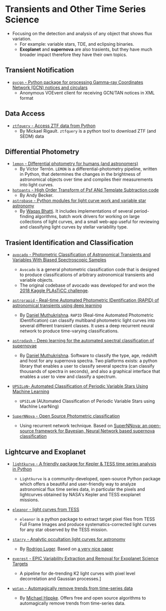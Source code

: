 # Transients and Other Time Series Science

* Focusing on the detection and analysis of any object that shows flux variation.
    - For example: variable stars, TDE, and eclipsing binaries.
    - **Exoplanet** and **supernova** are also trasients, but they have much broader impact therefore they have their own topics.

## Transient Notification

- [`pycgn` - Python package for processing Gamma-ray Coordinates Network (GCN) notices and circulars ](https://github.com/lpsinger/pygcn)
    * Anonymous VOEvent client for receiving GCN/TAN notices in XML format

## Data Access

- [`ztfquery` - Access ZTF data from Python](https://github.com/MickaelRigault/ztfquery)
    * By Mickael Rigault. `ztfquery` is a python tool to download ZTF (and SEDM) data

## Differential Photometry

- [`lemon` - Differential photometry for humans (and astronomers)](https://github.com/vterron/lemon)
    * By Víctor Terrón. `LEMON` is a differential-photometry pipeline, written in Python, that determines the changes in the brightness of astronomical objects over time and compiles their measurements into light curves.
- [`hotpants` - High Order Transform of Psf ANd Template Subtraction code](https://github.com/acbecker/hotpants)
    * By Andy Becker.
- [`astrobase` - Python modules for light curve work and variable star astronomy](https://github.com/waqasbhatti/astrobase)
    * By [Waqas Bhatti](https://wbhatti.org/). It includes implementations of several period-finding algorithms, batch work drivers for working on large collections of light curves, and a small web-app useful for reviewing and classifying light curves by stellar variability type.

## Trasient Identification and Classification

- [`avocado` - Photometric Classification of Astronomical Transients and Variables With Biased Spectroscopic Samples](https://github.com/kboone/avocado)
    * `Avocado` is a general photometric classification code that is designed to produce classifications of arbitrary astronomical transients and variable objects. 
    * The original codebase of avocado was developed for and won the [2018 Kaggle PLAsTiCC challenge](https://www.kaggle.com/c/PLAsTiCC-2018). 

- [`astrorapid` - Real-time Automated Photometric IDentification (RAPID) of astronomical transients using deep learning](https://github.com/daniel-muthukrishna/astrorapid)
    * By [Daniel Muthukrishna](http://www.danielmuthukrishna.com/). `RAPID` (Real-time Automated Photometric IDentification) can classify multiband photometric light curves into several different transient classes. It uses a deep recurrent neural network to produce time-varying classifications.

- [`astrodash` - Deep learning for the automated spectral classification of supernovae](https://github.com/daniel-muthukrishna/astrodash)
    * By [Daniel Muthukrishna](http://www.danielmuthukrishna.com/). Software to classify the type, age, redshift and host for any supernova spectra. Two platforms exists: a python library that enables a user to classify several spectra (can classify thousands of spectra in seconds), and also a graphical interface that enables a user to view and classify a spectrum. 

- [`UPSILoN`- Automated Classification of Periodic Variable Stars Using Machine Learning](https://github.com/dwkim78/upsilon)
    * `UPSILoN` (AUtomated Classification of Periodic Variable Stars using MachIne LearNing)

- [`SuperNNova` - Open Source Photometric classification](https://github.com/supernnova/SuperNNova/)
    * Using recurrent network technique. Based on [SuperNNova: an open-source framework for Bayesian, Neural Network based supernova classification](https://arxiv.org/abs/1901.06384)

## Lightcurve and Exoplanet

- [`lightkurve` - A friendly package for Kepler & TESS time series analysis in Python](https://github.com/KeplerGO/lightkurve)
    * `Lightkurve` is a community-developed, open-source Python package which offers a beautiful and user-friendly way to analyze astronomical flux time series data, in particular the pixels and lightcurves obtained by NASA's Kepler and TESS exoplanet missions.

- [`eleanor` - light curves from TESS](https://github.com/afeinstein20/eleanor)
    * `eleanor` is a python package to extract target pixel files from TESS Full Frame Images and produce systematics-corrected light curves for any star observed by the TESS mission.

- [`starry` - Analytic occultation light curves for astronomy]()
    * By [Rodrigo Luger](https://rodluger.github.io/). Based on [a very nice paper](https://docs.google.com/viewer?url=https://github.com/rodluger/starry/raw/master-pdf/tex/starry.pdf)

- [`everest` - EPIC Variability Extraction and Removal for Exoplanet Science Targets](https://github.com/rodluger/everest)
    * A pipeline for de-trending K2 light curves with pixel level decorrelation and Gaussian processes.]

- [`wotan` - Automagically remove trends from time-series data](https://github.com/hippke/wotan)
    * By [Michael Hippke](http://www.jaekle.info/). Offers free and open source algorithms to automagically remove trends from time-series data.

